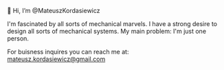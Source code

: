 👋 Hi, I’m @MateuszKordasiewicz

  I'm fascinated by all sorts of mechanical marvels. 
  I have a strong desire to design all sorts of mechanical systems.
  My main problem: I'm just one person. 

  

  For buisness inquires you can reach me at: mateusz.kordasiewicz@gmail.com

